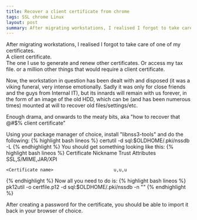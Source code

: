 ```yaml
---
title: Recover a client certificate from chrome
tags: SSL chrome Linux
layout: post
summary: After migrating workstations, I realised I forgot to take care of one of my certificates. A client certificate. Now the workstation in question has been dealt with and disposed...
---
```


After migrating workstations, I realised I forgot to take care of one of my certificates.   
A client certificate.  
The one I use to generate and renew other certificates. Or access my tax file. or a million other things that would require a client certificate.

Now, the workstation in question has been dealt with and disposed (it was a viking funeral, very intense emotionally. Sadly it was only for close friends and the guys from Internal IT), but its innards will remain with us forever, in the form of an image of the old HDD, which can be (and has been numerous times) mounted at will to recover old files/settings/etc. 

Enough drama, and onwards to the meaty bits, aka "how to recover that @#$% client certificate"

Using your package manager of choice, install "libnss3-tools" and do the following:
{% highlight bash lineos %}
    certutil -d sql:$OLDHOME/.pki/nssdb -L
{% endhighlight %}
You should get something looking like this:
{% highlight bash lineos %}
    Certificate Nickname                                         Trust Attributes
                                                               	SSL,S/MIME,JAR/XPI
    
    <Certificate name>						 u,u,u
{% endhighlight %}
Now all you need to do is:
{% highlight bash lineos %}
    pk12util -o certfile.p12 -d sql:$OLDHOME/.pki/nssdb -n "<Certificate name>"
{% endhighlight %}

After creating a password for the certificate, you should be able to import it back in your browser of choice.  


